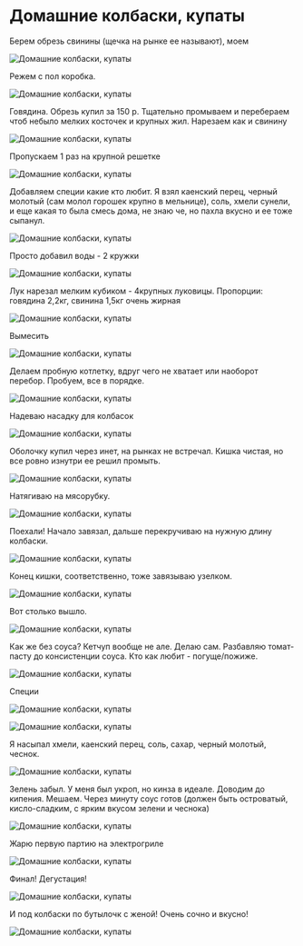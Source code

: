 # Домашние колбаски, купаты
Берем обрезь свинины (щечка на рынке ее называют), моем

![Домашние колбаски, купаты](/images/Kulinar/Zagotovki/kupati-01.jpg 'Домашние колбаски, купаты')

Режем с пол коробка.

![Домашние колбаски, купаты](/images/Kulinar/Zagotovki/kupati-02.jpg 'Домашние колбаски, купаты')

Говядина. Обрезь купил за 150 р. Тщательно промываем и перебераем чтоб небыло мелких косточек и крупных жил. Нарезаем как и свинину

![Домашние колбаски, купаты](/images/Kulinar/Zagotovki/kupati-03.jpg 'Домашние колбаски, купаты')

Пропускаем 1 раз на крупной решетке

![Домашние колбаски, купаты](/images/Kulinar/Zagotovki/kupati-04.jpg 'Домашние колбаски, купаты')

Добавляем специи какие кто любит. Я взял каенский перец, черный молотый (сам молол горошек крупно в мельнице), соль, хмели сунели, и еще какая то была смесь дома, не знаю че, но пахла вкусно и ее тоже сыпанул.

![Домашние колбаски, купаты](/images/Kulinar/Zagotovki/kupati-05.jpg 'Домашние колбаски, купаты')

Просто добавил воды - 2 кружки

![Домашние колбаски, купаты](/images/Kulinar/Zagotovki/kupati-06.jpg 'Домашние колбаски, купаты')

Лук нарезал мелким кубиком -  4крупных луковицы. Пропорции: говядина 2,2кг, свинина 1,5кг очень жирная

![Домашние колбаски, купаты](/images/Kulinar/Zagotovki/kupati-07.jpg 'Домашние колбаски, купаты')

Вымесить

![Домашние колбаски, купаты](/images/Kulinar/Zagotovki/kupati-08.jpg 'Домашние колбаски, купаты')

Делаем пробную котлетку, вдруг чего не хватает или наоборот перебор. Пробуем, все в порядке.

![Домашние колбаски, купаты](/images/Kulinar/Zagotovki/kupati-09.jpg 'Домашние колбаски, купаты')

Надеваю насадку для колбасок

![Домашние колбаски, купаты](/images/Kulinar/Zagotovki/kupati-10.jpg 'Домашние колбаски, купаты')

Оболочку купил через инет, на рынках не встречал. Кишка чистая, но все ровно изнутри ее решил промыть.

![Домашние колбаски, купаты](/images/Kulinar/Zagotovki/kupati-11.jpg 'Домашние колбаски, купаты')

Натягиваю на мясорубку.

![Домашние колбаски, купаты](/images/Kulinar/Zagotovki/kupati-12.jpg 'Домашние колбаски, купаты')

Поехали! Начало завязал, дальше перекручиваю на нужную длину колбаски.

![Домашние колбаски, купаты](/images/Kulinar/Zagotovki/kupati-13.jpg 'Домашние колбаски, купаты')

Конец кишки, соответственно, тоже завязываю узелком.

![Домашние колбаски, купаты](/images/Kulinar/Zagotovki/kupati-14.jpg 'Домашние колбаски, купаты')

Вот столько вышло.

![Домашние колбаски, купаты](/images/Kulinar/Zagotovki/kupati-15.jpg 'Домашние колбаски, купаты')

Как же без соуса? Кетчуп вообще не але. Делаю сам. Разбавляю томат-пасту до консистенции соуса. Кто как любит -  погуще/пожиже.

![Домашние колбаски, купаты](/images/Kulinar/Zagotovki/kupati-16.jpg 'Домашние колбаски, купаты')

Специи

![Домашние колбаски, купаты](/images/Kulinar/Zagotovki/kupati-17.jpg 'Домашние колбаски, купаты')

![Домашние колбаски, купаты](/images/Kulinar/Zagotovki/kupati-18.jpg 'Домашние колбаски, купаты')

Я насыпал хмели, каенский перец, соль, сахар, черный молотый, чеснок.

![Домашние колбаски, купаты](/images/Kulinar/Zagotovki/kupati-19.jpg 'Домашние колбаски, купаты')

Зелень забыл. У меня был укроп, но кинза в идеале. Доводим до кипения. Мешаем. Через минуту соус готов (должен быть островатый, кисло-сладким, с ярким вкусом зелени и чеснока)

![Домашние колбаски, купаты](/images/Kulinar/Zagotovki/kupati-20.jpg 'Домашние колбаски, купаты')

Жарю первую партию на электрогриле

![Домашние колбаски, купаты](/images/Kulinar/Zagotovki/kupati-21.jpg 'Домашние колбаски, купаты')

Финал! Дегустация!

![Домашние колбаски, купаты](/images/Kulinar/Zagotovki/kupati-22.jpg 'Домашние колбаски, купаты')

И под колбаски по бутылочк с женой! Очень сочно и вкусно!

![Домашние колбаски, купаты](/images/Kulinar/Zagotovki/kupati-23.jpg 'Домашние колбаски, купаты')
